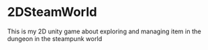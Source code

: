 # 2DSteamWorld
This is my 2D unity game about exploring and managing item in the dungeon in the steampunk world
